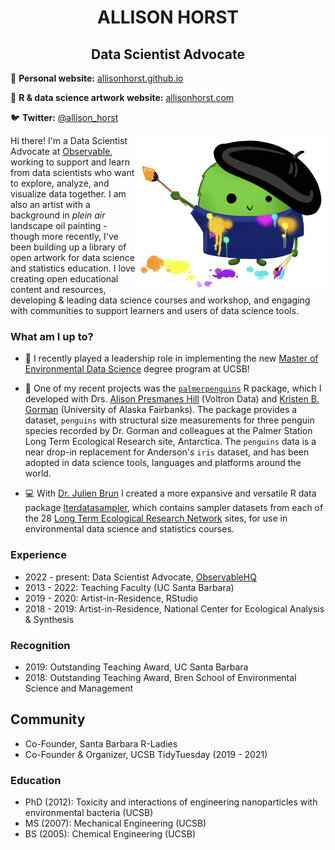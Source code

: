 <h1 align="center"> ALLISON HORST </h1>

<h2 align="center">Data Scientist Advocate</h2>

  
📝 **Personal website:** [allisonhorst.github.io](https://www.allisonhorst.com/)

🎨 **R & data science artwork website:** [allisonhorst.com](www.allisonhorst.com)

🐦 **Twitter:** [@allison_horst](https://twitter.com/allison_horst)
 

<img align="right" src="https://github.com/allisonhorst/allisonhorst/blob/main/horst_rtist.png" width="300">

Hi there! I'm a Data Scientist Advocate at [Observable](https://observablehq.com/), working to support and learn from data scientists who want to explore, analyze, and visualize data together. I am also an artist with a background in *plein air* landscape oil painting - though more recently, I've been building up a library of open artwork for data science and statistics education. I love creating open educational content and resources, developing & leading data science courses and workshop, and engaging with communities to support learners and users of data science tools. 

### What am I up to? 

- 🔭 I recently played a leadership role in implementing the new [Master of Environmental Data Science](https://bren.ucsb.edu/masters-programs/master-environmental-data-science/academics-meds) degree program at UCSB! 

- 🌱 One of my recent projects was the [`palmerpenguins`](https://allisonhorst.github.io/palmerpenguins/) R package, which I developed with Drs. [Alison Presmanes Hill](https://alison.rbind.io/) (Voltron Data) and [Kristen B. Gorman](https://www.uaf.edu/cfos/people/faculty/detail/kristen-gorman.php) (University of Alaska Fairbanks). The package provides a dataset, `penguins` with structural size measurements for three penguin species recorded by Dr. Gorman and colleagues at the Palmer Station Long Term Ecological Research site, Antarctica. The `penguins` data is a near drop-in replacement for Anderson's `iris` dataset, and has been adopted in data science tools, languages and platforms around the world.
    
- 💻 With [Dr. Julien Brun](https://brunj7.github.io/about) I created a more expansive and versatile R data package [lterdatasampler](https://lter.github.io/lterdatasampler/), which contains sampler datasets from each of the 28 [Long Term Ecological Research Network](https://lternet.edu/) sites, for use in environmental data science and statistics courses. 

### Experience

- 2022 - present: Data Scientist Advocate, [ObservableHQ](https://observablehq.com/)
- 2013 - 2022: Teaching Faculty (UC Santa Barbara)
- 2019 - 2020: Artist-in-Residence, RStudio
- 2018 - 2019: Artist-in-Residence, National Center for Ecological Analysis & Synthesis

### Recognition

- 2019: Outstanding Teaching Award, UC Santa Barbara
- 2018: Outstanding Teaching Award, Bren School of Environmental Science and Management

## Community

- Co-Founder, Santa Barbara R-Ladies
- Co-Founder & Organizer, UCSB TidyTuesday (2019 - 2021)

### Education

- PhD (2012): Toxicity and interactions of engineering nanoparticles with environmental bacteria (UCSB)
- MS (2007): Mechanical Engineering (UCSB)
- BS (2005): Chemical Engineering (UCSB)
